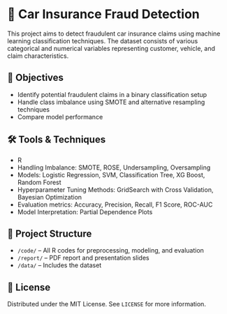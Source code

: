 # 🚗 Car Insurance Fraud Detection

This project aims to detect fraudulent car insurance claims using machine learning classification techniques. The dataset consists of various categorical and numerical variables representing customer, vehicle, and claim characteristics.

## 🧠 Objectives
- Identify potential fraudulent claims in a binary classification setup
- Handle class imbalance using SMOTE and alternative resampling techniques
- Compare model performance 

## 🛠️ Tools & Techniques
- R
- Handling Imbalance: SMOTE, ROSE, Undersampling, Oversampling
- Models: Logistic Regression, SVM, Classification Tree, XG Boost, Random Forest
- Hyperparameter Tuning Methods: GridSearch with Cross Validation, Bayesian Optimization
- Evaluation metrics: Accuracy, Precision, Recall, F1 Score, ROC-AUC
- Model Interpretation:  Partial Dependence Plots

## 📁 Project Structure
- `/code/` – All R codes for preprocessing, modeling, and evaluation
- `/report/` – PDF report and presentation slides
- `/data/` – Includes the dataset

## 📄 License
Distributed under the MIT License. See `LICENSE` for more information.
